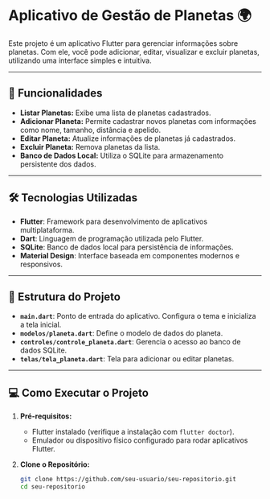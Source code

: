 # Aplicativo de Gestão de Planetas 🌍 

Este projeto é um aplicativo Flutter para gerenciar informações sobre planetas. Com ele, você pode adicionar, editar, visualizar e excluir planetas, utilizando uma interface simples e intuitiva.

---

## 🚀 **Funcionalidades**

- **Listar Planetas:** Exibe uma lista de planetas cadastrados.
- **Adicionar Planeta:** Permite cadastrar novos planetas com informações como nome, tamanho, distância e apelido.
- **Editar Planeta:** Atualize informações de planetas já cadastrados.
- **Excluir Planeta:** Remova planetas da lista.
- **Banco de Dados Local:** Utiliza o SQLite para armazenamento persistente dos dados.

---

## 🛠 **Tecnologias Utilizadas**

- **Flutter**: Framework para desenvolvimento de aplicativos multiplataforma.
- **Dart**: Linguagem de programação utilizada pelo Flutter.
- **SQLite**: Banco de dados local para persistência de informações.
- **Material Design**: Interface baseada em componentes modernos e responsivos.

---

## 📂 **Estrutura do Projeto**

- **`main.dart`**: Ponto de entrada do aplicativo. Configura o tema e inicializa a tela inicial.
- **`modelos/planeta.dart`**: Define o modelo de dados do planeta.
- **`controles/controle_planeta.dart`**: Gerencia o acesso ao banco de dados SQLite.
- **`telas/tela_planeta.dart`**: Tela para adicionar ou editar planetas.

---

## 💻 **Como Executar o Projeto**

1. **Pré-requisitos:**
   - Flutter instalado (verifique a instalação com `flutter doctor`).
   - Emulador ou dispositivo físico configurado para rodar aplicativos Flutter.

2. **Clone o Repositório:**
   ```bash
   git clone https://github.com/seu-usuario/seu-repositorio.git
   cd seu-repositorio

